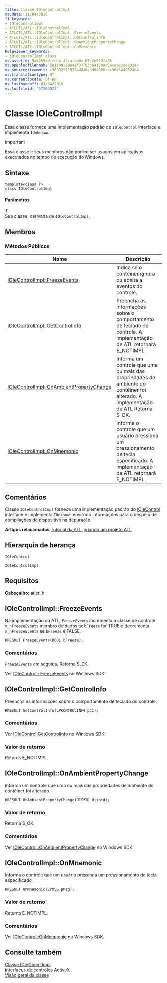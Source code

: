 ```yaml
---
title: Classe IOleControlImpl
ms.date: 11/04/2016
f1_keywords:
- IOleControlImpl
- ATLCTL/ATL::IOleControlImpl
- ATLCTL/ATL::IOleControlImpl::FreezeEvents
- ATLCTL/ATL::IOleControlImpl::GetControlInfo
- ATLCTL/ATL::IOleControlImpl::OnAmbientPropertyChange
- ATLCTL/ATL::IOleControlImpl::OnMnemonic
helpviewer_keywords:
- IOleControlImpl class
ms.assetid: 5a4255ad-ede4-49ca-ba9a-07c2e919fa85
ms.openlocfilehash: 50119d21b041f37f03ca416a9a56ca9e29ae3344
ms.sourcegitcommit: c3093251193944840e3d0a068ecc30e6449624ba
ms.translationtype: MT
ms.contentlocale: pt-BR
ms.lasthandoff: 03/04/2019
ms.locfileid: "57263527"
---
```

# <a name="iolecontrolimpl-class"></a>Classe IOleControlImpl

Essa classe fornece uma implementação padrão do `IOleControl` interface e implementa `IUnknown`.

> [!IMPORTANT]
>  Essa classe e seus membros não podem ser usados em aplicativos executados no tempo de execução do Windows.

## <a name="syntax"></a>Sintaxe

```
template<class T>
class IOleControlImpl
```

#### <a name="parameters"></a>Parâmetros

*T*<br/>
Sua classe, derivada de `IOleControlImpl`.

## <a name="members"></a>Membros

### <a name="public-methods"></a>Métodos Públicos

|Nome|Descrição|
|----------|-----------------|
|[IOleControlImpl::FreezeEvents](#freezeevents)|Indica se o contêiner ignora ou aceita a eventos do controle.|
|[IOleControlImpl::GetControlInfo](#getcontrolinfo)|Preencha as informações sobre o comportamento de teclado do controle. A implementação de ATL retornará E_NOTIMPL.|
|[IOleControlImpl::OnAmbientPropertyChange](#onambientpropertychange)|Informa um controle que uma ou mais das propriedades de ambiente do contêiner foi alterado. A implementação de ATL Retorna S_OK.|
|[IOleControlImpl::OnMnemonic](#onmnemonic)|Informa o controle que um usuário pressiona um pressionamento de tecla especificado. A implementação de ATL retornará E_NOTIMPL.|

## <a name="remarks"></a>Comentários

Classe `IOleControlImpl` fornece uma implementação padrão do [IOleControl](/windows/desktop/api/ocidl/nn-ocidl-iolecontrol) interface e implementa `IUnknown` enviando informações para o despejo de compilações de dispositivo na depuração.

**Artigos relacionados** [Tutorial da ATL](../../atl/active-template-library-atl-tutorial.md), [criando um projeto ATL](../../atl/reference/creating-an-atl-project.md)

## <a name="inheritance-hierarchy"></a>Hierarquia de herança

`IOleControl`

`IOleControlImpl`

## <a name="requirements"></a>Requisitos

**Cabeçalho:** atlctl.h

##  <a name="freezeevents"></a>  IOleControlImpl::FreezeEvents

Na implementação da ATL, `FreezeEvents` incrementa a classe de controle `m_nFreezeEvents` membro de dados se `bFreeze` for TRUE e decrementa `m_nFreezeEvents` se `bFreeze` é FALSE.

```
HRESULT FreezeEvents(BOOL bFreeze);
```

### <a name="remarks"></a>Comentários

`FreezeEvents` em seguida, Retorna S_OK.

Ver [IOleControl:: FreezeEvents](/windows/desktop/api/ocidl/nf-ocidl-iolecontrol-freezeevents) no Windows SDK.

##  <a name="getcontrolinfo"></a>  IOleControlImpl::GetControlInfo

Preencha as informações sobre o comportamento de teclado do controle.

```
HRESULT GetControlInfo(LPCONTROLINFO pCI);
```

### <a name="remarks"></a>Comentários

Ver [IOleControl:GetControlInfo](/windows/desktop/api/ocidl/nf-ocidl-iolecontrol-getcontrolinfo) no Windows SDK.

### <a name="return-value"></a>Valor de retorno

Returns E_NOTIMPL.

##  <a name="onambientpropertychange"></a>  IOleControlImpl::OnAmbientPropertyChange

Informa um controle que uma ou mais das propriedades de ambiente do contêiner foi alterado.

```
HRESULT OnAmbientPropertyChange(DISPID dispid);
```

### <a name="return-value"></a>Valor de retorno

Retorna S_OK.

### <a name="remarks"></a>Comentários

Ver [IOleControl::OnAmbientPropertyChange](/windows/desktop/api/ocidl/nf-ocidl-iolecontrol-onambientpropertychange) no Windows SDK.

##  <a name="onmnemonic"></a>  IOleControlImpl::OnMnemonic

Informa o controle que um usuário pressiona um pressionamento de tecla especificado.

```
HRESULT OnMnemonic(LPMSG pMsg);
```

### <a name="return-value"></a>Valor de retorno

Returns E_NOTIMPL.

### <a name="remarks"></a>Comentários

Ver [IOleControl::OnMnemonic](/windows/desktop/api/ocidl/nf-ocidl-iolecontrol-onmnemonic) no Windows SDK.

## <a name="see-also"></a>Consulte também

[Classe IOleObjectImpl](../../atl/reference/ioleobjectimpl-class.md)<br/>
[Interfaces de controles ActiveX](/windows/desktop/com/activex-controls-interfaces)<br/>
[Visão geral da classe](../../atl/atl-class-overview.md)
